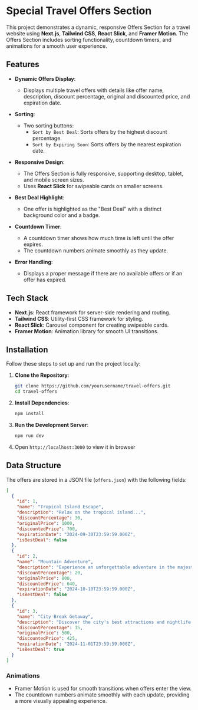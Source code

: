 # Special Travel Offers Section

This project demonstrates a dynamic, responsive Offers Section for a travel website using **Next.js**, **Tailwind CSS**, **React Slick**, and **Framer Motion**. The Offers Section includes sorting functionality, countdown timers, and animations for a smooth user experience.

## Features

- **Dynamic Offers Display**: 
  - Displays multiple travel offers with details like offer name, description, discount percentage, original and discounted price, and expiration date.
  
- **Sorting**:
  - Two sorting buttons:
    - `Sort by Best Deal`: Sorts offers by the highest discount percentage.
    - `Sort by Expiring Soon`: Sorts offers by the nearest expiration date.
    
- **Responsive Design**:
  - The Offers Section is fully responsive, supporting desktop, tablet, and mobile screen sizes.
  - Uses **React Slick** for swipeable cards on smaller screens.

- **Best Deal Highlight**:
  - One offer is highlighted as the "Best Deal" with a distinct background color and a badge.

- **Countdown Timer**:
  - A countdown timer shows how much time is left until the offer expires.
  - The countdown numbers animate smoothly as they update.

- **Error Handling**:
  - Displays a proper message if there are no available offers or if an offer has expired.

## Tech Stack

- **Next.js**: React framework for server-side rendering and routing.
- **Tailwind CSS**: Utility-first CSS framework for styling.
- **React Slick**: Carousel component for creating swipeable cards.
- **Framer Motion**: Animation library for smooth UI transitions.

## Installation

Follow these steps to set up and run the project locally:

1. **Clone the Repository**:
   ```bash
   git clone https://github.com/yourusername/travel-offers.git
   cd travel-offers
   ```
2. **Install Dependencies**:
   ```bash
   npm install
   ```
3. **Run the Development Server**:
   ```bash
   npm run dev
   ```
4. Open `http://localhost:3000` to view it in browser 


## Data Structure

The offers are stored in a JSON file (`offers.json`) with the following fields:

```json
[
  {
    "id": 1,
    "name": "Tropical Island Escape",
    "description": "Relax on the tropical island...",
    "discountPercentage": 30,
    "originalPrice": 1000,
    "discountedPrice": 700,
    "expirationDate": "2024-09-30T23:59:59.000Z",
    "isBestDeal": false
  },
  {
    "id": 2,
    "name": "Mountain Adventure",
    "description": "Experience an unforgettable adventure in the majestic mountains.",
    "discountPercentage": 20,
    "originalPrice": 800,
    "discountedPrice": 640,
    "expirationDate": "2024-10-10T23:59:59.000Z",
    "isBestDeal": false
  },
  {
    "id": 3,
    "name": "City Break Getaway",
    "description": "Discover the city's best attractions and nightlife with this deal.",
    "discountPercentage": 15,
    "originalPrice": 500,
    "discountedPrice": 425,
    "expirationDate": "2024-11-01T23:59:59.000Z",
    "isBestDeal": true
  }
]
```


### Animations
- Framer Motion is used for smooth transitions when offers enter the view.
- The countdown numbers animate smoothly with each update, providing a more visually appealing experience.


